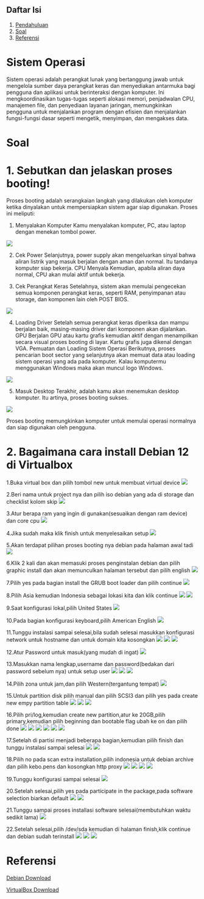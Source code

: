 ## Daftar Isi
1. [Pendahuluan](#sistem-operasi)
2. [Soal](#soal)
3. [Referensi](#referensi)

# Sistem Operasi
Sistem operasi adalah perangkat lunak yang bertanggung jawab untuk mengelola sumber daya perangkat keras dan menyediakan
antarmuka bagi pengguna dan aplikasi untuk berinteraksi dengan komputer. Ini mengkoordinasikan tugas-tugas seperti
alokasi memori, penjadwalan CPU, manajemen file, dan penyediaan layanan jaringan, memungkinkan pengguna untuk
menjalankan program dengan efisien dan menjalankan fungsi-fungsi dasar seperti mengetik, menyimpan, dan mengakses data.

# Soal
# 1. Sebutkan dan jelaskan proses booting!
Proses booting adalah serangkaian langkah yang dilakukan oleh komputer ketika dinyalakan untuk mempersiapkan sistem agar siap digunakan. Proses ini meliputi:

1. Menyalakan Komputer
  Kamu menyalakan komputer, PC, atau laptop dengan menekan tombol power.
  <img src="pictures/power.jpeg">
  
  2. Cek Power
  Selanjutnya, power supply akan mengeluarkan sinyal bahwa aliran listrik yang masuk berjalan dengan aman dan normal. Itu
  tandanya komputer siap bekerja.
     CPU Menyala
  Kemudian, apabila aliran daya normal, CPU akan mulai aktif untuk bekerja.
  
  3. Cek Perangkat Keras
  Setelahnya, sistem akan memulai pengecekan semua komponen perangkat keras, seperti RAM, penyimpanan atau storage, dan
  komponen lain oleh POST BIOS.
  <img src="pictures/bios.jpeg">
  
  4. Loading Driver
  Setelah semua perangkat keras diperiksa dan mampu berjalan baik, masing-masing driver dari komponen akan dijalankan.
     GPU Berjalan
  GPU atau kartu grafis kemudian aktif dengan menampilkan secara visual proses booting di layar. Kartu grafis juga dikenal
  dengan VGA.
     Pemuatan dan Loading Sistem Operasi
  Berikutnya, proses pencarian boot sector yang selanjutnya akan memuat data atau loading sistem operasi yang ada pada
  komputer. Kalau komputermu menggunakan Windows maka akan muncul logo Windows.
  <img src="Screenshot (788).png">
  
  5. Masuk Desktop
  Terakhir, adalah kamu akan menemukan desktop komputer. Itu artinya, proses booting sukses.
  <img src="pictures/windows.jpeg">

Proses booting memungkinkan komputer untuk memulai operasi normalnya dan siap digunakan oleh pengguna.

# 2. Bagaimana cara install Debian 12 di Virtualbox

1.Buka virtual box dan pilih tombol new untuk membuat virtual device
<img src="pictures/1.png">

2.Beri nama untuk project nya dan pilih iso debian yang ada di storage dan checklist kolom skip
<img src="pictures/2.png">

3.Atur berapa ram yang ingin di gunakan(sesuaikan dengan ram device) dan core cpu
<img src="pictures/3.png">

4.Jika sudah maka klik finish untuk menyelesaikan setup
<img src="pictures/4.png">

5.Akan terdapat pilihan proses booting nya debian pada halaman awal tadi
<img src="pictures/6.png">

6.Klik 2 kali dan akan memasuki proses penginstalan debian dan pilih graphic install dan akan memunculkan halaman tersebut dan pilih english
<img src="pictures/9.png">

7.Pilih yes pada bagian install the GRUB boot loader dan pilih continue
<img src="pictures/10.png">

8.Pilih Asia kemudian Indonesia sebagai lokasi kita dan klik continue
<img src="pictures/11.png">
<img src="pictures/12.png">

9.Saat konfigurasi lokal,pilih United States
<img src="pictures/13.png">

10.Pada bagian konfigurasi keyboard,pilih American English
<img src="pictures/14.png">

11.Tunggu instalasi sampai selesai,bila sudah selesai masukkan konfigurasi network untuk hostname dan untuk domain kita kosongkan
<img src="pictures/15.png">
<img src="pictures/17.png">
<img src="pictures/18.png">

12.Atur Password untuk masuk(yang mudah di ingat)
<img src="pictures/19.png">

13.Masukkan nama lengkap,username dan password(bedakan dari password sebelum nya) untuk setup user
<img src="pictures/20.png">
<img src="pictures/21.png">
<img src="pictures/23.png">

14.Pilih zona untuk jam,dan pilih Western(tergantung tempat)
<img src="pictures/24.png">

15.Untuk partition disk pilih manual dan pilih SCSI3 dan pilih yes pada create new empy partition table
<img src="pictures/25.png">
<img src="pictures/26.png">
<img src="pictures/27.png">

16.Pilih pri/log,kemudian create new partition,atur ke 20GB,pilih primary,kemudian pilih beginning dan bootable flag ubah ke on dan pilih done
<img src="pictures/28.png">
<img src="pictures/29.png">
<img src="pictures/30.png">
<img src="pictures/31.png">
<img src="pictures/33.png">
<img src="pictures/34.png">

17.Setelah di partisi menjadi beberapa bagian,kemudian pilih finish dan tunggu instalasi sampai selesai
<img src="pictures/41.png">
<img src="pictures/48.png">

18.Pilih no pada scan extra installation,pilih indonesia untuk debian archive dan pilih kebo.pens dan kosongkan http proxy
<img src="pictures/49.png">
<img src="pictures/50.png">
<img src="pictures/52.png">
<img src="pictures/53.png">

19.Tunggu konfigurasi sampai selesai
<img src="pictures/54.png">

20.Setelah selesai,pilih yes pada participate in the package,pada software selection biarkan default
<img src="pictures/55.png">
<img src="pictures/56.png">

21.Tunggu sampai proses installasi software selesai(membutuhkan waktu sedikit lama)
<img src="pictures/59.png">

22.Setelah selesai,pilih /dev/sda kemudian di halaman finish,klik continue dan debian sudah terinstall
<img src="pictures/61.png">
<img src="pictures/63.png">
<img src="pictures/65.png">

# Referensi

  [Debian Download](https://www.debian.org/download)

  [VirtualBox Download](https://www.virtualbox.org/wiki/Downloads)
